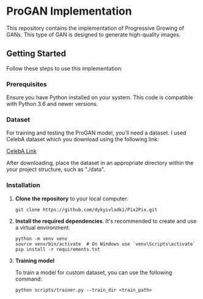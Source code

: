 # ProGAN Implementation

This repository contains the implementation of Progressive Growing of GANs. This type of GAN is designed to generate high-quality images.

## Getting Started

Follow these steps to use this implementation:

### Prerequisites

Ensure you have Python installed on your system. This code is compatible with Python 3.6 and newer versions.

### Dataset

For training and testing the ProGAN model, you'll need a dataset. I used CelebA dataset which you download using the following link:

[CelebA Link](https://www.kaggle.com/datasets/jessicali9530/celeba-dataset)

After downloading, place the dataset in an appropriate directory within the your project structure, such as "./data".

### Installation

1. **Clone the repository** to your local computer:

    ```
    git clone https://github.com/dykyivladk1/Pix2Pix.git
    ```


2. **Install the required dependencies**. It's recommended to create and use a virtual environment:

    ```
    python -m venv venv
    source venv/bin/activate  # On Windows use `venv\Scripts\activate`
    pip install -r requirements.txt
    ```

3. **Training model**

    To train a model for custom dataset, you can use the following command:
    
    ```
    python scripts/trainer.py --train_dir <train_path>
    ```